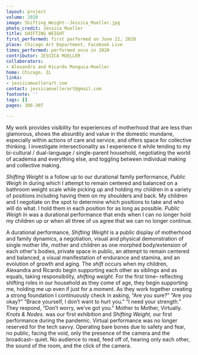 ```yaml
---
layout: project
volume: 2020
image: Shifting_Weight--Jessica_Mueller.jpg
photo_credit: Jessica Mueller
title: SHIFTING WEIGHT
first_performed: first performed on June 22, 2020
place: Chicago Art Department, Facebook Live
times_performed: performed once in 2020
contributor: JESSICA MUELLER
collaborators:
- Alexandra and Ricardo Munguia-Mueller
home: Chicago, IL
links:
- jessicamuellerart.com
contact: jessicamuellerart@gmail.com
footnote: ''
tags: []
pages: 306-307

---
```


My work provides visibility for experiences of motherhood that are less than glamorous, shows the absurdity and value in the domestic mundane, especially within actions of care and service, and offers space for collective thinking. I investigate intersectionality as I experience it while tending to my bi-cultural / dual-language / single-parent household, negotiating the world of academia and everything else, and toggling between individual making and collective making.

*Shifting Weight* is a follow up to our durational family performance, *Public Weigh In* during which I attempt to remain centered and balanced on a bathroom weight scale while picking up and holding my children in a variety of positions including having them on my shoulders and back. My children and I negotiate on the spot to determine which positions to take and who will do what. I hold them in each position for as long as possible. *Public Weigh In* was a durational performance that ends when I can no longer hold my children up or when all three of us agree that we can no longer continue.

A durational performance, *Shifting Weight* is a public display of motherhood and family dynamics, a negotiation, visual and physical demonstration of single mother life, mother and children as one morphed body/extension of each other's bodies, private space in public, an attempt to remain centered and balanced, a visual manifestation of endurance and stamina, and an evolution of growth and aging. The *shift* occurs when my children, Alexandra and Ricardo begin supporting each other as siblings and as equals, taking responsibility, *shifting weight.* For the first time– reflecting shifting roles in our household as they come of age, they begin supporting me, holding me up even if just for a moment. As they work together creating a strong foundation I continuously check in asking, “Are you sure?” “Are you okay?” “Brace yourself, I don’t want to hurt you.” “I need your strength.” They respond, “Don’t worry, we’ve got you.” Mother to Mother, Virtually. *Knots & Nodes.* was our first exhibition and *Shifting Weight,* our first performance during the pandemic. Virtual performance was no longer reserved for the tech savvy. Operating bare bones due to safety and fear, no public, facing the void, only the presence of the camera and the broadcast– quiet. No audience to read, feed off of, hearing only each other, the sound of the room, and the click of the camera.
